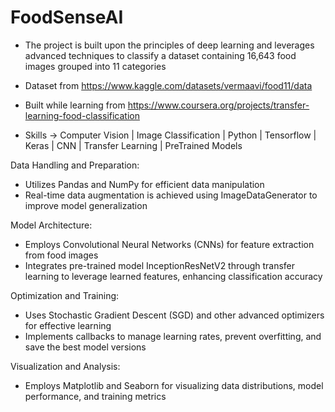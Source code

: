 # FoodSenseAI

- The project is built upon the principles of deep learning and leverages advanced techniques to classify a dataset containing 16,643 food images grouped into 11 categories

- Dataset from https://www.kaggle.com/datasets/vermaavi/food11/data
- Built while learning from https://www.coursera.org/projects/transfer-learning-food-classification

- Skills -> Computer Vision | Image Classification | Python | Tensorflow | Keras | CNN | Transfer Learning | PreTrained Models

Data Handling and Preparation:
* Utilizes Pandas and NumPy for efficient data manipulation
* Real-time data augmentation is achieved using ImageDataGenerator to improve model generalization

Model Architecture:
* Employs Convolutional Neural Networks (CNNs) for feature extraction from food images
* Integrates pre-trained model InceptionResNetV2 through transfer learning to leverage learned features, enhancing classification accuracy

Optimization and Training:
* Uses Stochastic Gradient Descent (SGD) and other advanced optimizers for effective learning
* Implements callbacks to manage learning rates, prevent overfitting, and save the best model versions

Visualization and Analysis:
* Employs Matplotlib and Seaborn for visualizing data distributions, model performance, and training metrics
